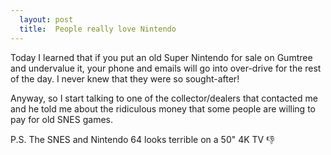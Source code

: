```yaml
---
  layout: post
  title:  People really love Nintendo
---
```


Today I learned that if you put an old Super Nintendo for sale on Gumtree and undervalue it, your phone and emails will go into over-drive for the rest of the day. I never knew that they were so sought-after!

Anyway, so I start talking to one of the collector/dealers that contacted me and he told me about the ridiculous money that some people are willing to pay for old SNES games.

P.S. The SNES and Nintendo 64 looks terrible on a 50" 4K TV :-1:
